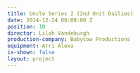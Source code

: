 ```yaml
---
title: Uncle Series 2 (2nd Unit Dailies)
date: 2014-12-24 00:00:00 Z
position: 10
director: Lilah Vandeburgh
production-company: Babycow Productions
equipment: Arri Alexa
is-shown: false
layout: project
---
```


